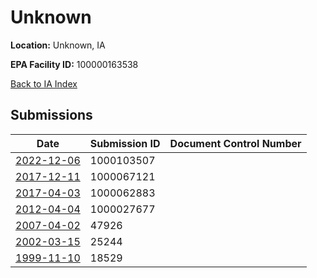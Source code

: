 # Unknown

**Location:** Unknown, IA

**EPA Facility ID:** 100000163538

[Back to IA Index](../../index.md)

## Submissions

| Date | Submission ID | Document Control Number |
|------|--------------|-------------------------|
| [2022-12-06](submissions/1000103507.md) | 1000103507 |  |
| [2017-12-11](submissions/1000067121.md) | 1000067121 |  |
| [2017-04-03](submissions/1000062883.md) | 1000062883 |  |
| [2012-04-04](submissions/1000027677.md) | 1000027677 |  |
| [2007-04-02](submissions/47926.md) | 47926 |  |
| [2002-03-15](submissions/25244.md) | 25244 |  |
| [1999-11-10](submissions/18529.md) | 18529 |  |
